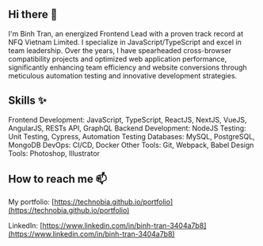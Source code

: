 ## Hi there 👋
I'm Binh Tran, an energized Frontend Lead with a proven track record at NFQ Vietnam Limited. I specialize in JavaScript/TypeScript and excel in team leadership. Over the years, I have spearheaded cross-browser compatibility projects and optimized web application performance, significantly enhancing team efficiency and website conversions through meticulous automation testing and innovative development strategies.

## Skills ✨
Frontend Development: JavaScript, TypeScript, ReactJS, NextJS, VueJS, AngularJS, RESTs API, GraphQL
Backend Development: NodeJS
Testing: Unit Testing, Cypress, Automation Testing
Databases: MySQL, PostgreSQL, MongoDB
DevOps: CI/CD, Docker
Other Tools: Git, Webpack, Babel
Design Tools: Photoshop, Illustrator

## How to reach me 📫

My portfolio: [https://technobia.github.io/portfolio](https://technobia.github.io/portfolio)

LinkedIn: [https://www.linkedin.com/in/binh-tran-3404a7b8](https://www.linkedin.com/in/binh-tran-3404a7b8)

<!--
**technobia/technobia** is a ✨ _special_ ✨ repository because its `README.md` (this file) appears on your GitHub profile.

Here are some ideas to get you started:

- 🔭 I’m currently working on ...
- 🌱 I’m currently learning ...
- 👯 I’m looking to collaborate on ...
- 🤔 I’m looking for help with ...
- 💬 Ask me about ...
- 📫 How to reach me: ...
- 😄 Pronouns: ...
- ⚡ Fun fact: ...
-->
